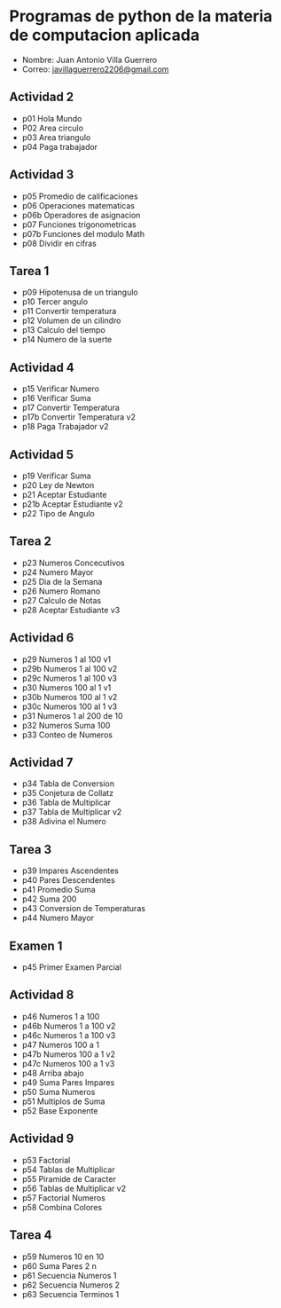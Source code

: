 # Programas de python de la materia de computacion aplicada 

- Nombre: Juan Antonio Villa Guerrero
- Correo: javillaguerrero2206@gmail.com

## Actividad 2
- p01 Hola Mundo
- P02 Area circulo
- p03 Area triangulo
- p04 Paga trabajador

## Actividad 3 
- p05 Promedio de calificaciones
- p06 Operaciones matematicas
- p06b Operadores de asignacion
- p07 Funciones trigonometricas
- p07b Funciones del modulo Math
- p08 Dividir en cifras

## Tarea 1
- p09 Hipotenusa de un triangulo
- p10 Tercer angulo
- p11 Convertir temperatura
- p12 Volumen de un cilindro
- p13 Calculo del tiempo
- p14 Numero de la suerte

## Actividad 4
- p15 Verificar Numero
- p16 Verificar Suma
- p17 Convertir Temperatura
- p17b Convertir Temperatura v2
- p18 Paga Trabajador v2

## Actividad 5
- p19 Verificar Suma
- p20 Ley de Newton
- p21 Aceptar Estudiante
- p21b Aceptar Estudiante v2
- p22 Tipo de Angulo

## Tarea 2
- p23 Numeros Concecutivos
- p24 Numero Mayor
- p25 Dia de la Semana
- p26 Numero Romano
- p27 Calculo de Notas
- p28 Aceptar Estudiante v3

## Actividad 6
- p29 Numeros 1 al 100 v1
- p29b Numeros 1 al 100 v2
- p29c Numeros 1 al 100 v3
- p30 Numeros 100 al 1 v1
- p30b Numeros 100 al 1 v2
- p30c Numeros 100 al 1 v3
- p31 Numeros 1 al 200 de 10
- p32 Numeros Suma 100
- p33 Conteo de Numeros

## Actividad 7
- p34 Tabla de Conversion
- p35 Conjetura de Collatz
- p36 Tabla de Multiplicar
- p37 Tabla de Multiplicar v2
- p38 Adivina el Numero

## Tarea 3
- p39 Impares Ascendentes
- p40 Pares Descendentes
- p41 Promedio Suma
- p42 Suma 200
- p43 Conversion de Temperaturas
- p44 Numero Mayor

## Examen 1
- p45 Primer Examen Parcial

## Actividad 8
- p46 Numeros 1 a 100
- p46b Numeros 1 a 100 v2
- p46c Numeros 1 a 100 v3
- p47 Numeros 100 a 1
- p47b Numeros 100 a 1 v2
- p47c Numeros 100 a 1 v3
- p48 Arriba abajo
- p49 Suma Pares Impares
- p50 Suma Numeros
- p51 Multiplos de Suma
- p52 Base Exponente

## Actividad 9
- p53 Factorial
- p54 Tablas de Multiplicar
- p55 Piramide de Caracter
- p56 Tablas de Multiplicar v2
- p57 Factorial Numeros
- p58 Combina Colores

## Tarea 4
- p59 Numeros 10 en 10
- p60 Suma Pares 2 n
- p61 Secuencia Numeros 1
- p62 Secuencia Numeros 2
- p63 Secuencia Terminos 1